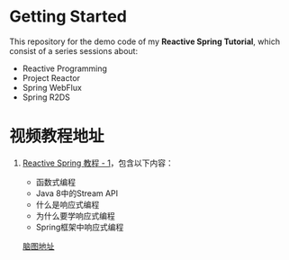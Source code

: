 # Getting Started

This repository for the demo code of my **Reactive Spring Tutorial**, which consist of a series sessions about:
* Reactive Programming
* Project Reactor
* Spring WebFlux
* Spring R2DS

# 视频教程地址
1. [Reactive Spring 教程 - 1](https://www.bilibili.com/video/BV1fz411t7aP/)，包含以下内容：

   * 函数式编程
   * Java 8中的Stream API
   * 什么是响应式编程
   * 为什么要学响应式编程
   * Spring框架中响应式编程

   [脑图地址](https://naotu.baidu.com/file/fdf212e8578525af3bd0f3d39b7fe0c7?token=03aaac593d5a9a4d)
